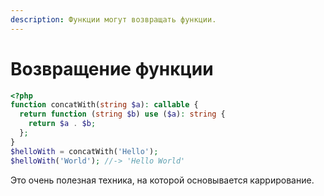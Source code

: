 ```yaml
---
description: Функции могут возвращать функции.
---
```


# Возвращение функции

```php
<?php
function concatWith(string $a): callable {
  return function (string $b) use ($a): string {
    return $a . $b;
  };
}
$helloWith = concatWith('Hello');
$helloWith('World'); //-> 'Hello World'
```

Это очень полезная техника, на которой основывается каррирование.
